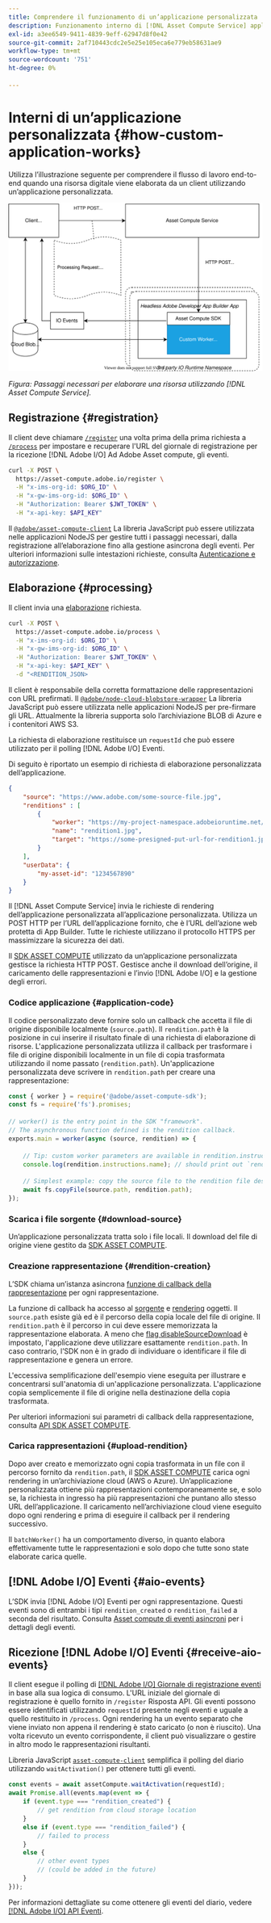 ```yaml
---
title: Comprendere il funzionamento di un’applicazione personalizzata
description: Funzionamento interno di [!DNL Asset Compute Service] applicazione personalizzata per comprendere come funziona.
exl-id: a3ee6549-9411-4839-9eff-62947d8f0e42
source-git-commit: 2af710443cdc2e5e25e105eca6e779eb58631ae9
workflow-type: tm+mt
source-wordcount: '751'
ht-degree: 0%

---
```


# Interni di un’applicazione personalizzata {#how-custom-application-works}

Utilizza l’illustrazione seguente per comprendere il flusso di lavoro end-to-end quando una risorsa digitale viene elaborata da un client utilizzando un’applicazione personalizzata.

![Flusso di lavoro dell&#39;applicazione personalizzato](assets/customworker.svg)

*Figura: Passaggi necessari per elaborare una risorsa utilizzando [!DNL Asset Compute Service].*

## Registrazione {#registration}

Il client deve chiamare [`/register`](api.md#register) una volta prima della prima richiesta a [`/process`](api.md#process-request) per impostare e recuperare l&#39;URL del giornale di registrazione per la ricezione [!DNL Adobe I/O] Ad Adobe Asset compute, gli eventi.

```sh
curl -X POST \
  https://asset-compute.adobe.io/register \
  -H "x-ims-org-id: $ORG_ID" \
  -H "x-gw-ims-org-id: $ORG_ID" \
  -H "Authorization: Bearer $JWT_TOKEN" \
  -H "x-api-key: $API_KEY"
```

Il [`@adobe/asset-compute-client`](https://github.com/adobe/asset-compute-client#usage) La libreria JavaScript può essere utilizzata nelle applicazioni NodeJS per gestire tutti i passaggi necessari, dalla registrazione all’elaborazione fino alla gestione asincrona degli eventi. Per ulteriori informazioni sulle intestazioni richieste, consulta [Autenticazione e autorizzazione](api.md).

## Elaborazione {#processing}

Il client invia una [elaborazione](api.md#process-request) richiesta.

```sh
curl -X POST \
  https://asset-compute.adobe.io/process \
  -H "x-ims-org-id: $ORG_ID" \
  -H "x-gw-ims-org-id: $ORG_ID" \
  -H "Authorization: Bearer $JWT_TOKEN" \
  -H "x-api-key: $API_KEY" \
  -d "<RENDITION_JSON>
```

Il client è responsabile della corretta formattazione delle rappresentazioni con URL prefirmati. Il [`@adobe/node-cloud-blobstore-wrapper`](https://github.com/adobe/node-cloud-blobstore-wrapper#presigned-urls) La libreria JavaScript può essere utilizzata nelle applicazioni NodeJS per pre-firmare gli URL. Attualmente la libreria supporta solo l’archiviazione BLOB di Azure e i contenitori AWS S3.

La richiesta di elaborazione restituisce un `requestId` che può essere utilizzato per il polling [!DNL Adobe I/O] Eventi.

Di seguito è riportato un esempio di richiesta di elaborazione personalizzata dell’applicazione.

```json
{
    "source": "https://www.adobe.com/some-source-file.jpg",
    "renditions" : [
        {
            "worker": "https://my-project-namespace.adobeioruntime.net/api/v1/web/my-namespace-version/my-worker",
            "name": "rendition1.jpg",
            "target": "https://some-presigned-put-url-for-rendition1.jpg",
        }
    ],
    "userData": {
        "my-asset-id": "1234567890"
    }
}
```

Il [!DNL Asset Compute Service] invia le richieste di rendering dell’applicazione personalizzata all’applicazione personalizzata. Utilizza un POST HTTP per l’URL dell’applicazione fornito, che è l’URL dell’azione web protetta di App Builder. Tutte le richieste utilizzano il protocollo HTTPS per massimizzare la sicurezza dei dati.

Il [SDK ASSET COMPUTE](https://github.com/adobe/asset-compute-sdk#adobe-asset-compute-worker-sdk) utilizzato da un’applicazione personalizzata gestisce la richiesta HTTP POST. Gestisce anche il download dell’origine, il caricamento delle rappresentazioni e l’invio [!DNL Adobe I/O] e la gestione degli errori.

<!-- TBD: Add the application diagram. -->

### Codice applicazione {#application-code}

Il codice personalizzato deve fornire solo un callback che accetta il file di origine disponibile localmente (`source.path`). Il `rendition.path` è la posizione in cui inserire il risultato finale di una richiesta di elaborazione di risorse. L&#39;applicazione personalizzata utilizza il callback per trasformare i file di origine disponibili localmente in un file di copia trasformata utilizzando il nome passato (`rendition.path`). Un&#39;applicazione personalizzata deve scrivere in `rendition.path` per creare una rappresentazione:

```javascript
const { worker } = require('@adobe/asset-compute-sdk');
const fs = require('fs').promises;

// worker() is the entry point in the SDK "framework".
// The asynchronous function defined is the rendition callback.
exports.main = worker(async (source, rendition) => {

    // Tip: custom worker parameters are available in rendition.instructions.
    console.log(rendition.instructions.name); // should print out `rendition.jpg`.

    // Simplest example: copy the source file to the rendition file destination so as to transfer the asset as is without processing.
    await fs.copyFile(source.path, rendition.path);
});
```

### Scarica i file sorgente {#download-source}

Un’applicazione personalizzata tratta solo i file locali. Il download del file di origine viene gestito da [SDK ASSET COMPUTE](https://github.com/adobe/asset-compute-sdk#adobe-asset-compute-worker-sdk).

### Creazione rappresentazione {#rendition-creation}

L’SDK chiama un’istanza asincrona [funzione di callback della rappresentazione](https://github.com/adobe/asset-compute-sdk#rendition-callback-for-worker-required) per ogni rappresentazione.

La funzione di callback ha accesso al [sorgente](https://github.com/adobe/asset-compute-sdk#source) e [rendering](https://github.com/adobe/asset-compute-sdk#rendition) oggetti. Il `source.path` esiste già ed è il percorso della copia locale del file di origine. Il `rendition.path` è il percorso in cui deve essere memorizzata la rappresentazione elaborata. A meno che [flag disableSourceDownload](https://github.com/adobe/asset-compute-sdk#worker-options-optional) è impostato, l&#39;applicazione deve utilizzare esattamente `rendition.path`. In caso contrario, l’SDK non è in grado di individuare o identificare il file di rappresentazione e genera un errore.

L&#39;eccessiva semplificazione dell&#39;esempio viene eseguita per illustrare e concentrarsi sull&#39;anatomia di un&#39;applicazione personalizzata. L&#39;applicazione copia semplicemente il file di origine nella destinazione della copia trasformata.

Per ulteriori informazioni sui parametri di callback della rappresentazione, consulta [API SDK ASSET COMPUTE](https://github.com/adobe/asset-compute-sdk#api-details).

### Carica rappresentazioni {#upload-rendition}

Dopo aver creato e memorizzato ogni copia trasformata in un file con il percorso fornito da `rendition.path`, il [SDK ASSET COMPUTE](https://github.com/adobe/asset-compute-sdk#adobe-asset-compute-worker-sdk) carica ogni rendering in un’archiviazione cloud (AWS o Azure). Un’applicazione personalizzata ottiene più rappresentazioni contemporaneamente se, e solo se, la richiesta in ingresso ha più rappresentazioni che puntano allo stesso URL dell’applicazione. Il caricamento nell’archiviazione cloud viene eseguito dopo ogni rendering e prima di eseguire il callback per il rendering successivo.

Il `batchWorker()` ha un comportamento diverso, in quanto elabora effettivamente tutte le rappresentazioni e solo dopo che tutte sono state elaborate carica quelle.

## [!DNL Adobe I/O] Eventi {#aio-events}

L’SDK invia [!DNL Adobe I/O] Eventi per ogni rappresentazione. Questi eventi sono di entrambi i tipi `rendition_created` o `rendition_failed` a seconda del risultato. Consulta [Asset compute di eventi asincroni](api.md#asynchronous-events) per i dettagli degli eventi.

## Ricezione [!DNL Adobe I/O] Eventi {#receive-aio-events}

Il client esegue il polling di [[!DNL Adobe I/O] Giornale di registrazione eventi](https://www.adobe.io/apis/experienceplatform/events/ioeventsapi.html#/Journaling) in base alla sua logica di consumo. L&#39;URL iniziale del giornale di registrazione è quello fornito in `/register` Risposta API. Gli eventi possono essere identificati utilizzando `requestId` presente negli eventi e uguale a quello restituito in `/process`. Ogni rendering ha un evento separato che viene inviato non appena il rendering è stato caricato (o non è riuscito). Una volta ricevuto un evento corrispondente, il client può visualizzare o gestire in altro modo le rappresentazioni risultanti.

Libreria JavaScript [`asset-compute-client`](https://github.com/adobe/asset-compute-client#usage) semplifica il polling del diario utilizzando `waitActivation()` per ottenere tutti gli eventi.

```javascript
const events = await assetCompute.waitActivation(requestId);
await Promise.all(events.map(event => {
    if (event.type === "rendition_created") {
        // get rendition from cloud storage location
    }
    else if (event.type === "rendition_failed") {
        // failed to process
    }
    else {
        // other event types
        // (could be added in the future)
    }
}));
```

Per informazioni dettagliate su come ottenere gli eventi del diario, vedere [[!DNL Adobe I/O] API Eventi](https://www.adobe.io/apis/experienceplatform/events/ioeventsapi.html#!adobedocs/adobeio-events/master/events-api-reference.yaml).

<!-- TBD:
* Illustration of the controls/data flow.
* Basic overview, in text and not code, of how an application works.
-->
